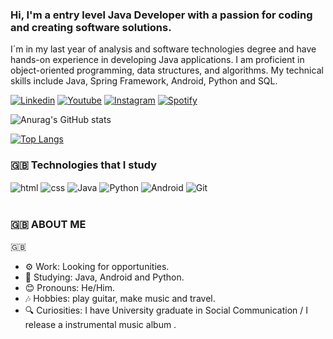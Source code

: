 
### Hi, I'm a entry level Java Developer with a passion for coding and creating software solutions. 

I´m in my last year of analysis and software technologies degree and have hands-on experience in developing Java applications. I am proficient in object-oriented programming, data structures, and algorithms. My technical skills include Java, Spring Framework, Android, Python and SQL.


[![Linkedin](https://img.shields.io/badge/LinkedIn-0077B5?style=for-the-badge&logo=linkedin&logoColor=white)](https://www.linkedin.com/in/lucioerico/)
[![Youtube](https://img.shields.io/badge/YouTube-FF0000?style=for-the-badge&logo=youtube&logoColor=white)](https://www.youtube.com/@LucioMoriyama)
[![Instagram](https://img.shields.io/badge/Instagram-E4405F?style=for-the-badge&logo=instagram&logoColor=white)](https://www.instagram.com/moriyamalucio/)
[![Spotify](https://img.shields.io/badge/Spotify-1ED760?&style=for-the-badge&logo=spotify&logoColor=white)](https://open.spotify.com/artist/6FI7q2rSPDwN2YmmtJGGda?si=L00wv8tRRACBFRReG8m9SQ)

![Anurag's GitHub stats](https://github-readme-stats.vercel.app/api?username=lucioerico&show_icons=true&theme=radical)

[![Top Langs](https://github-readme-stats.vercel.app/api/top-langs/?username=lucioerico&layout=compact&langs_count=16&theme=radical)](https://github.com/anuraghazra/github-readme-stats)


### 🇬🇧  Technologies that I study 

<div style="display: inline_block">
   <img align="center" alt="html" src="https://img.shields.io/badge/HTML-239120?style=for-the-badge&logo=html5&logoColor=white"/>
   <img align="center" alt="css" src="https://img.shields.io/badge/CSS-239120?&style=for-the-badge&logo=css3&logoColor=white"/>
     <img align="center" alt="Java" src="https://img.shields.io/badge/Java-ED8B00?style=for-the-badge&logo=java&logoColor=white"/>
       <img align="center" alt="Python" src="https://img.shields.io/badge/Python-3776AB?style=for-the-badge&logo=python&logoColor=white"/>
         <img align="center" alt="Android" src="https://img.shields.io/badge/Android-3DDC84?style=for-the-badge&logo=android&logoColor=white"/>
            <img align="center" alt="Git" src="https://img.shields.io/badge/GIT-E44C30?style=for-the-badge&logo=git&logoColor=white"/>

    	
</div></br>

### 🇬🇧 ABOUT ME 

🇬🇧
- ⚙️ Work: Looking for opportunities.
- 📖 Studying: Java, Android and Python.
- 😊 Pronouns: He/Him.
- 🎶 Hobbies: play guitar, make music and travel.
- 🔍 Curiosities: I have University graduate in Social Communication / I release a instrumental music album .
